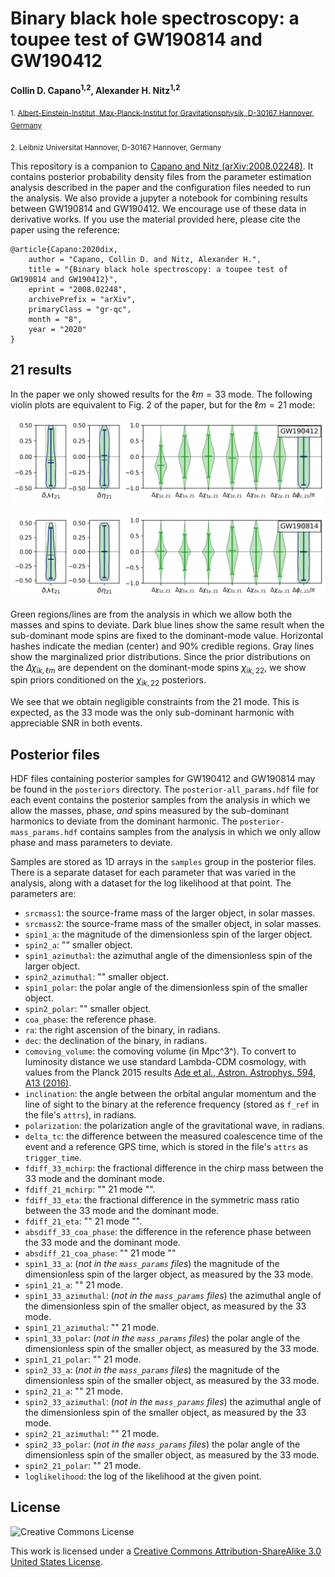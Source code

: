 # Binary black hole spectroscopy: a toupee test of GW190814 and GW190412
**Collin D. Capano<sup>1,2</sup>, Alexander H. Nitz<sup>1,2</sup>**

 <sub>1. [Albert-Einstein-Institut, Max-Planck-Institut for Gravitationsphysik, D-30167 Hannover, Germany](http://www.aei.mpg.de/obs-rel-cos)</sub>  

 <sub>2. Leibniz Universitat Hannover, D-30167 Hannover, Germany</sub> 

This repository is a companion to [Capano and Nitz (arXiv:2008.02248)](https://arxiv.org/abs/2008.02248). It contains posterior probability density files from the parameter estimation analysis described in the paper and the configuration files needed to run the analysis. We also provide a jupyter a notebook for combining results between GW190814 and GW190412. We encourage use of these data in derivative works. If you use the material provided here, please cite the paper using the reference:
```
@article{Capano:2020dix,
    author = "Capano, Collin D. and Nitz, Alexander H.",
    title = "{Binary black hole spectroscopy: a toupee test of GW190814 and GW190412}",
    eprint = "2008.02248",
    archivePrefix = "arXiv",
    primaryClass = "gr-qc",
    month = "8",
    year = "2020"
}
```

## 21 results ##

In the paper we only showed results for the $\ell m = 33$ mode. The following violin plots are equivalent to Fig. 2 of the paper, but for the $\ell m = 21$ mode:

![GW190412](violinplot-gw190412-21.png)

![GW190814](violinplot-gw190814-21.png)

Green regions/lines are from the analysis in which we allow both the masses and spins to deviate. Dark blue lines show the same result when the sub-dominant mode spins are fixed to the dominant-mode value. Horizontal hashes indicate the median (center) and 90\% credible regions. Gray lines show the marginalized prior distributions. Since the prior distributions on the $\Delta \chi_{ik, \ell m}$ are dependent on the dominant-mode spins $\chi_{ik, 22}$, we show spin priors conditioned on the $\chi_{ik, 22}$ posteriors.

We see that we obtain negligible constraints from the 21 mode. This is expected, as the 33 mode was the only sub-dominant harmonic with appreciable SNR in both events.

## Posterior files ##

HDF files containing posterior samples for GW190412 and GW190814 may be found in the `posteriors` directory. The `posterior-all_params.hdf` file for each event contains the posterior samples from the analysis in which we allow the masses, phase, *and* spins measured by the sub-dominant harmonics to deviate from the dominant harmonic. The `posterior-mass_params.hdf` contains samples from the analysis in which we only allow phase and mass parameters to deviate.

Samples are stored as 1D arrays in the `samples` group in the posterior files. There is a separate dataset for each parameter that was varied in the analysis, along with a dataset for the log likelihood at that point. The parameters are:

  * `srcmass1`: the source-frame mass of the larger object, in solar masses.
  * `srcmass2`: the source-frame mass of the smaller object, in solar masses.
  * `spin1_a`: the magnitude of the dimensionless spin of the larger object.
  * `spin2_a`: "" smaller object.
  * `spin1_azimuthal`: the azimuthal angle of the dimensionless spin of the larger object.
  * `spin2_azimuthal`: "" smaller object.
  * `spin1_polar`: the polar angle of the dimensionless spin of the smaller object.
  * `spin2_polar`: "" smaller object.
  * `coa_phase`: the reference phase.
  * `ra`: the right ascension of the binary, in radians.
  * `dec`: the declination of the binary, in radians.
  * `comoving_volume`: the comoving volume (in Mpc^3^). To convert to luminosity distance we use standard Lambda-CDM cosmology, with values from the Planck 2015 results [Ade et al., Astron. Astrophys. 594, A13 (2016)](https://doi.org/10.1051/0004-6361/201525830).
  * `inclination`: the angle between the orbital angular momentum and the line of sight to the binary at the reference frequency (stored as `f_ref` in the file's `attrs`), in radians.
  * `polarization`: the polarization angle of the gravitational wave, in radians.
  * `delta_tc`: the difference between the measured coalescence time of the event and a reference GPS time, which is stored in the file's `attrs` as `trigger_time`.
  * `fdiff_33_mchirp`: the fractional difference in the chirp mass between the 33 mode and the dominant mode.
  * `fdiff_21_mchirp`: "" 21 mode "".
  * `fdiff_33_eta`: the fractional difference in the symmetric mass ratio between the 33 mode and the dominant mode.
  * `fdiff_21_eta`: "" 21 mode "".
  * `absdiff_33_coa_phase`: the difference in the reference phase between the 33 mode and the dominant mode.
  * `absdiff_21_coa_phase`: "" 21 mode ""
  * `spin1_33_a`: (*not in the `mass_params` files*) the magnitude of the dimensionless spin of the larger object, as measured by the 33 mode.
  * `spin1_21_a`: "" 21 mode.
  * `spin1_33_azimuthal`: (*not in the `mass_params` files*) the azimuthal angle of the dimensionless spin of the smaller object, as measured by the 33 mode.
  * `spin1_21_azimuthal`: "" 21 mode.
  * `spin1_33_polar`: (*not in the `mass_params` files*) the polar angle of the dimensionless spin of the smaller object, as measured by the 33 mode.
  * `spin1_21_polar`: "" 21 mode.
  * `spin2_33_a`: (*not in the `mass_params` files*) the magnitude of the dimensionless spin of the smaller object, as measured by the 33 mode.
  * `spin2_21_a`: "" 21 mode. 
  * `spin2_33_azimuthal`: (*not in the `mass_params` files*) the azimuthal angle of the dimensionless spin of the smaller object, as measured by the 33 mode.
  * `spin2_21_azimuthal`: "" 21 mode.
  * `spin2_33_polar`: (*not in the `mass_params` files*) the polar angle of the dimensionless spin of the smaller object, as measured by the 33 mode.
  * `spin2_21_polar`: "" 21 mode.
  * `loglikelihood`: the log of the likelihood at the given point.


## License ##
![Creative Commons License](https://i.creativecommons.org/l/by-sa/3.0/us/88x31.png "Creative Commons License")

This work is licensed under a [Creative Commons Attribution-ShareAlike 3.0 United States License](http://creativecommons.org/licenses/by-sa/3.0/us/).
